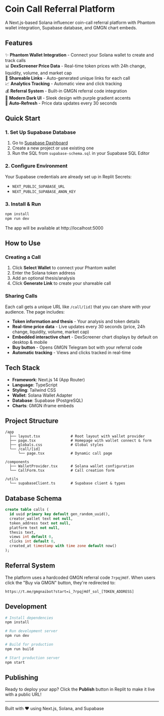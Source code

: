 # Coin Call Referral Platform

A Next.js-based Solana influencer coin-call referral platform with Phantom wallet integration, Supabase database, and GMGN chart embeds.

## Features

✨ **Phantom Wallet Integration** - Connect your Solana wallet to create and track calls  
📊 **DexScreener Price Data** - Real-time token prices with 24h change, liquidity, volume, and market cap  
🔗 **Shareable Links** - Auto-generated unique links for each call  
📈 **Analytics Tracking** - Automatic view and click tracking  
💰 **Referral System** - Built-in GMGN referral code integration  
🎨 **Modern Dark UI** - Sleek design with purple gradient accents  
🔄 **Auto-Refresh** - Price data updates every 30 seconds

## Quick Start

### 1. Set Up Supabase Database

1. Go to [Supabase Dashboard](https://supabase.com/dashboard/projects)
2. Create a new project or use existing one
3. Run the SQL from `supabase-schema.sql` in your Supabase SQL Editor

### 2. Configure Environment

Your Supabase credentials are already set up in Replit Secrets:
- `NEXT_PUBLIC_SUPABASE_URL`
- `NEXT_PUBLIC_SUPABASE_ANON_KEY`

### 3. Install & Run

```bash
npm install
npm run dev
```

The app will be available at http://localhost:5000

## How to Use

### Creating a Call

1. Click **Select Wallet** to connect your Phantom wallet
2. Enter the Solana token address
3. Add an optional thesis/analysis
4. Click **Generate Link** to create your shareable call

### Sharing Calls

Each call gets a unique URL like `/call/[id]` that you can share with your audience. The page includes:
- **Token information and thesis** - Your analysis and token details
- **Real-time price data** - Live updates every 30 seconds (price, 24h change, liquidity, volume, market cap)
- **Embedded interactive chart** - DexScreener chart displays by default on desktop & mobile
- **Buy button** - Opens GMGN Telegram bot with your referral code
- **Automatic tracking** - Views and clicks tracked in real-time

## Tech Stack

- **Framework**: Next.js 14 (App Router)
- **Language**: TypeScript
- **Styling**: Tailwind CSS
- **Wallet**: Solana Wallet Adapter
- **Database**: Supabase (PostgreSQL)
- **Charts**: GMGN iframe embeds

## Project Structure

```
/app
  ├── layout.tsx              # Root layout with wallet provider
  ├── page.tsx                # Homepage with wallet connect & form
  ├── globals.css             # Global styles
  └── /call/[id]
      └── page.tsx            # Dynamic call page

/components
  ├── WalletProvider.tsx      # Solana wallet configuration
  └── CallForm.tsx            # Call creation form

/utils
  └── supabaseClient.ts       # Supabase client & types
```

## Database Schema

```sql
create table calls (
  id uuid primary key default gen_random_uuid(),
  creator_wallet text not null,
  token_address text not null,
  platform text not null,
  thesis text,
  views int default 0,
  clicks int default 0,
  created_at timestamp with time zone default now()
);
```

## Referral System

The platform uses a hardcoded GMGN referral code `7rpqjHdf`. When users click the "Buy via GMGN" button, they're redirected to:

```
https://t.me/gmgnaibot?start=i_7rpqjHdf_sol_[TOKEN_ADDRESS]
```

## Development

```bash
# Install dependencies
npm install

# Run development server
npm run dev

# Build for production
npm run build

# Start production server
npm start
```

## Publishing

Ready to deploy your app? Click the **Publish** button in Replit to make it live with a public URL!

---

Built with ❤️ using Next.js, Solana, and Supabase
